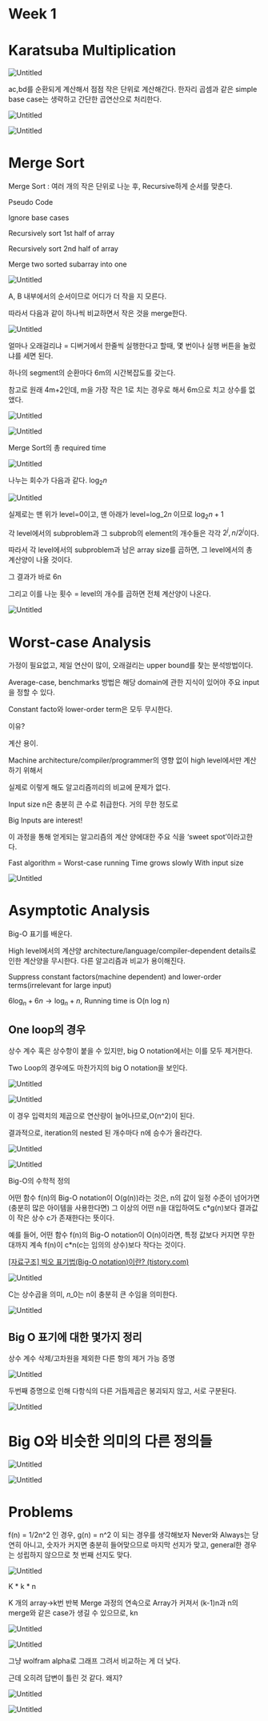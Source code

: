 # Week 1

# Karatsuba Multiplication

![Untitled](Week%201%20c539cd6c517547e0be47dc6455e0a6a1/Untitled.png)

ac,bd를 순환되게 계산해서 점점 작은 단위로 계산해간다.
한자리 곱셈과 같은 simple base case는 생략하고 간단한 곱연산으로 처리한다.

![Untitled](Week%201%20c539cd6c517547e0be47dc6455e0a6a1/Untitled%201.png)

![Untitled](Week%201%20c539cd6c517547e0be47dc6455e0a6a1/Untitled%202.png)

# Merge Sort

Merge Sort : 여러 개의 작은 단위로 나눈 후, Recursive하게 순서를 맞춘다.

Pseudo Code

Ignore base cases

Recursively sort 1st half of array

Recursively sort 2nd half of array

Merge two sorted subarray into one

![Untitled](Week%201%20c539cd6c517547e0be47dc6455e0a6a1/Untitled%203.png)

A, B 내부에서의 순서이므로 어디가 더 작을 지 모른다.

따라서 다음과 같이 하나씩 비교하면서 작은 것을 merge한다.

![Untitled](Week%201%20c539cd6c517547e0be47dc6455e0a6a1/Untitled%204.png)

얼마나 오래걸리냐 = 디버거에서 한줄씩 실행한다고 할때, 몇 번이나 실행 버튼을 눌렀냐를 세면 된다.

하나의 segment의 순환마다 6m의 시간복잡도를 갖는다.

참고로 원래 4m+2인데, m을 가장 작은 1로 치는 경우로 해서 6m으로 치고 상수를 없앴다.

![Untitled](Week%201%20c539cd6c517547e0be47dc6455e0a6a1/Untitled%205.png)

![Untitled](Week%201%20c539cd6c517547e0be47dc6455e0a6a1/Untitled%206.png)

Merge Sort의 총 required time

![Untitled](Week%201%20c539cd6c517547e0be47dc6455e0a6a1/Untitled%207.png)

나누는 회수가 다음과 같다. $\log_2 n$

![Untitled](Week%201%20c539cd6c517547e0be47dc6455e0a6a1/Untitled%208.png)

실제로는 맨 위가 level=0이고, 맨 아래가 level=log_2⁡𝑛 이므로 $\log_2 n + 1$

각 level에서의 subproblem과 그 subprob의 element의 개수들은 각각 $2^j, n/2^j$이다.

따라서 각 level에서의 subproblem과 남은 array size를 곱하면, 그 level에서의 총 계산양이 나올 것이다.

그 결과가 바로 6n

그리고 이를 나눈 횟수 = level의 개수를 곱하면 전체 계산양이 나온다.

![Untitled](Week%201%20c539cd6c517547e0be47dc6455e0a6a1/Untitled%209.png)

# Worst-case Analysis

가정이 필요없고, 제일 연산이 많이, 오래걸리는 upper bound를 찾는 분석방법이다.

Average-case, benchmarks 방법은 해당 domain에 관한 지식이 있어야 주요 input을 정할 수 있다.

Constant facto와 lower-order term은 모두 무시한다.

이유?

계산 용이.

Machine architecture/compiler/programmer의 영향 없이 high level에서만 계산하기 위해서

실제로 이렇게 해도 알고리즘끼리의 비교에 문제가 없다.

Input size n은 충분히 큰 수로 취급한다. 거의 무한 정도로

Big Inputs are interest!

이 과정을 통해 얻게되는 알고리즘의 계산 양에대한 주요 식을 ‘sweet spot’이라고한다.

Fast algorithm = Worst-case running Time grows slowly With input size

![Untitled](Week%201%20c539cd6c517547e0be47dc6455e0a6a1/Untitled%2010.png)

# Asymptotic Analysis

Big-O 표기를 배운다.

High level에서의 계산양
architecture/language/compiler-dependent details로 인한 계산양을 무시한다.
다른 알고리즘과 비교가 용이해진다.

Suppress constant factors(machine dependent) and lower-order terms(irrelevant for large input)

$6\log_n + 6n \to \log_n + n$, Running time is O(n log n)

## One loop의 경우

상수 계수 혹은 상수항이 붙을 수 있지만, big O notation에서는 이를 모두 제거한다.

Two Loop의 경우에도 마찬가지의 big O notation을 보인다.

![Untitled](Week%201%20c539cd6c517547e0be47dc6455e0a6a1/Untitled%2011.png)

![Untitled](Week%201%20c539cd6c517547e0be47dc6455e0a6a1/Untitled%2012.png)

이 경우 입력치의 제곱으로 연산량이 늘어나므로,O(n^2)이 된다.

결과적으로, iteration의 nested 된 개수마다 n에 승수가 올라간다.

![Untitled](Week%201%20c539cd6c517547e0be47dc6455e0a6a1/Untitled%2013.png)

![Untitled](Week%201%20c539cd6c517547e0be47dc6455e0a6a1/Untitled%2014.png)

Big-O의 수학적 정의

어떤 함수 f(n)의 Big-O notation이 O(g(n))라는 것은,
n의 값이 일정 수준이 넘어가면(충분히 많은 아이템을 사용한다면)
그 이상의 어떤 n을 대입하여도 c*g(n)보다 결과값이 작은 상수 c가 존재한다는 뜻이다.

예를 들어, 어떤 함수 f(n)의 Big-O notation이 O(n)이라면, 특정 값보다 커지면 무한대까지 계속 f(n)이 c*n(c는 임의의 상수)보다 작다는 것이다.

[[자료구조] 빅오 표기법(Big-O notation)이란? (tistory.com)](https://holika.tistory.com/entry/%EC%9E%90%EB%A3%8C%EA%B5%AC%EC%A1%B0-%EB%B9%85%EC%98%A4-%ED%91%9C%EA%B8%B0%EB%B2%95Big-O-notation%EC%9D%B4%EB%9E%80#:~:text=%EB%A7%A8%20%EC%B2%98%EC%9D%8C%EC%97%90%20%EB%A7%90%ED%96%88%EB%93%AF%20Big,%EB%9D%BC%EA%B3%A0%20%EC%83%9D%EA%B0%81%ED%95%B4%20%EB%B3%BC%20%EC%88%98%20%EC%9E%88%EB%8B%A4.)

![Untitled](Week%201%20c539cd6c517547e0be47dc6455e0a6a1/Untitled%2015.png)

C는 상수곱을 의미, 𝑛_0는 n이 충분히 큰 수임을 의미한다.

![Untitled](Week%201%20c539cd6c517547e0be47dc6455e0a6a1/Untitled%2016.png)

## Big O 표기에 대한 몇가지 정리

상수 계수 삭제/고차원을 제외한 다른 항의 제거 가능 증명

![Untitled](Week%201%20c539cd6c517547e0be47dc6455e0a6a1/Untitled%2017.png)

두번째 증명으로 인해 다항식의 다른 거듭제곱은 붕괴되지 않고, 서로 구분된다.

![Untitled](Week%201%20c539cd6c517547e0be47dc6455e0a6a1/Untitled%2018.png)

# Big O와 비슷한 의미의 다른 정의들

![Untitled](Week%201%20c539cd6c517547e0be47dc6455e0a6a1/Untitled%2019.png)

![Untitled](Week%201%20c539cd6c517547e0be47dc6455e0a6a1/Untitled%2020.png)

# Problems

f(n) = 1/2n^2
인 경우, g(n) = n^2 이 되는 경우를 생각해보자
Never와 Always는 당연히 아니고, 숫자가 커지면 충분히 들어맞으므로 마지막 선지가 맞고, general한 경우는 성립하지 않으므로 첫 번째 선지도 맞다.

![Untitled](Week%201%20c539cd6c517547e0be47dc6455e0a6a1/Untitled%2021.png)

K * k * n

K 개의 array->k번 반복
Merge 과정의 연속으로 Array가 커져서 (k-1)n과 n의 merge와 같은 case가 생길 수 있으므로, kn

![Untitled](Week%201%20c539cd6c517547e0be47dc6455e0a6a1/Untitled%2022.png)

![Untitled](Week%201%20c539cd6c517547e0be47dc6455e0a6a1/Untitled%2023.png)

그냥 wolfram alpha로 그래프 그려서 비교하는 게 더 낮다.

근데 오히려 답변이 틀린 것 같다. 왜지?

![Untitled](Week%201%20c539cd6c517547e0be47dc6455e0a6a1/Untitled%2024.png)

![Untitled](Week%201%20c539cd6c517547e0be47dc6455e0a6a1/Untitled%2025.png)